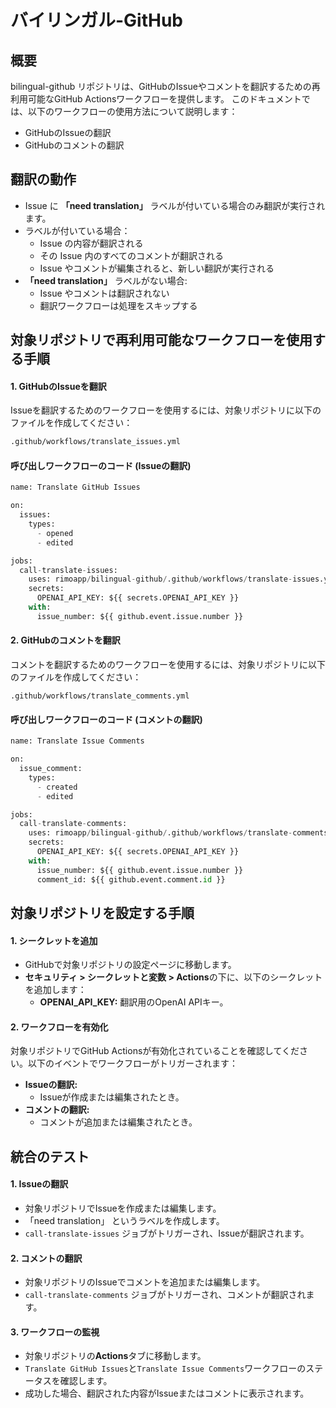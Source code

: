 # バイリンガル-GitHub

## 概要
bilingual-github リポジトリは、GitHubのIssueやコメントを翻訳するための再利用可能なGitHub Actionsワークフローを提供します。 このドキュメントでは、以下のワークフローの使用方法について説明します：
- GitHubのIssueの翻訳
- GitHubのコメントの翻訳

## 翻訳の動作
- Issue に **「need translation」** ラベルが付いている場合のみ翻訳が実行されます。
- ラベルが付いている場合：
  - Issue の内容が翻訳される
  - その Issue 内のすべてのコメントが翻訳される
  - Issue やコメントが編集されると、新しい翻訳が実行される
- **「need translation」** ラベルがない場合:
  - Issue やコメントは翻訳されない
  - 翻訳ワークフローは処理をスキップする

## 対象リポジトリで再利用可能なワークフローを使用する手順

#### 1. GitHubのIssueを翻訳

Issueを翻訳するためのワークフローを使用するには、対象リポジトリに以下のファイルを作成してください：
```bash
.github/workflows/translate_issues.yml
```
#### 呼び出しワークフローのコード (Issueの翻訳)
```python
name: Translate GitHub Issues

on:
  issues:
    types:
      - opened
      - edited

jobs:
  call-translate-issues:
    uses: rimoapp/bilingual-github/.github/workflows/translate-issues.yml@main
    secrets:
      OPENAI_API_KEY: ${{ secrets.OPENAI_API_KEY }}
    with:
      issue_number: ${{ github.event.issue.number }}
```
#### 2. GitHubのコメントを翻訳
コメントを翻訳するためのワークフローを使用するには、対象リポジトリに以下のファイルを作成してください：
```base
.github/workflows/translate_comments.yml
```
#### 呼び出しワークフローのコード (コメントの翻訳)
```python
name: Translate Issue Comments

on:
  issue_comment:
    types:
      - created
      - edited

jobs:
  call-translate-comments:
    uses: rimoapp/bilingual-github/.github/workflows/translate-comments.yml@main
    secrets:
      OPENAI_API_KEY: ${{ secrets.OPENAI_API_KEY }}
    with:
      issue_number: ${{ github.event.issue.number }}
      comment_id: ${{ github.event.comment.id }}
```
    
## 対象リポジトリを設定する手順

#### 1. シークレットを追加
- GitHubで対象リポジトリの設定ページに移動します。
- **セキュリティ > シークレットと変数 > Actions**の下に、以下のシークレットを追加します：
  - **OPENAI_API_KEY:** 翻訳用のOpenAI APIキー。

#### 2. ワークフローを有効化
対象リポジトリでGitHub Actionsが有効化されていることを確認してください。以下のイベントでワークフローがトリガーされます：
- **Issueの翻訳:**
  - Issueが作成または編集されたとき。
- **コメントの翻訳:**
  - コメントが追加または編集されたとき。

## 統合のテスト

#### 1. Issueの翻訳
- 対象リポジトリでIssueを作成または編集します。
- 「need translation」 というラベルを作成します。
- ```call-translate-issues``` ジョブがトリガーされ、Issueが翻訳されます。

#### 2. コメントの翻訳
- 対象リポジトリのIssueでコメントを追加または編集します。
- ```call-translate-comments``` ジョブがトリガーされ、コメントが翻訳されます。

#### 3. ワークフローの監視
- 対象リポジトリの**Actions**タブに移動します。
- ```Translate GitHub Issues```と```Translate Issue Comments```ワークフローのステータスを確認します。
- 成功した場合、翻訳された内容がIssueまたはコメントに表示されます。
